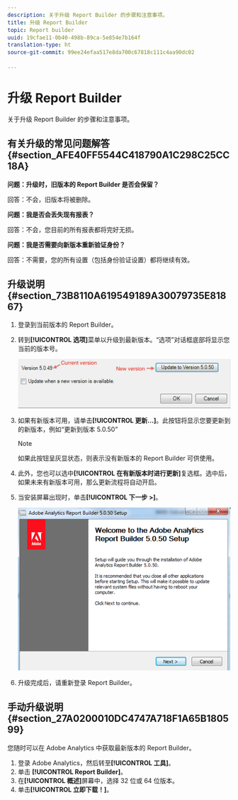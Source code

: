 ```yaml
---
description: 关于升级 Report Builder 的步骤和注意事项。
title: 升级 Report Builder
topic: Report builder
uuid: 19cfae11-0b40-498b-89ca-5e854e7b164f
translation-type: ht
source-git-commit: 99ee24efaa517e8da700c67818c111c4aa90dc02

---
```



# 升级 Report Builder

关于升级 Report Builder 的步骤和注意事项。

## 有关升级的常见问题解答 {#section_AFE40FF5544C418790A1C298C25CC18A}

**问题：升级时，旧版本的 Report Builder 是否会保留？**

回答：不会，旧版本将被删除。

**问题：我是否会丢失现有报表？**

回答：不会，您目前的所有报表都将完好无损。

**问题：我是否需要向新版本重新验证身份？**

回答：不需要，您的所有设置（包括身份验证设置）都将继续有效。

## 升级说明 {#section_73B8110A619549189A30079735E81867}

1. 登录到当前版本的 Report Builder。
1. 转到&#x200B;**[!UICONTROL 选项]**&#x200B;菜单以升级到最新版本。“选项”对话框底部将显示您当前的版本号。

   ![](assets/upgrade.png)

1. 如果有新版本可用，请单击&#x200B;**[!UICONTROL 更新...]**。此按钮将显示您要更新到的新版本，例如“更新到版本 5.0.50”

   >[!NOTE]
   >
   >如果此按钮呈灰显状态，则表示没有新版本的 Report Builder 可供使用。

1. 此外，您也可以选中&#x200B;**[!UICONTROL 在有新版本时进行更新]**&#x200B;复选框。选中后，如果未来有新版本可用，那么更新流程将自动开启。
1. 当安装屏幕出现时，单击&#x200B;**[!UICONTROL 下一步 >]**。

   ![](assets/setup.png)

1. 升级完成后，请重新登录 Report Builder。

## 手动升级说明 {#section_27A0200010DC4747A718F1A65B180599}

您随时可以在 Adobe Analytics 中获取最新版本的 Report Builder。

1. 登录 Adobe Analytics，然后转至&#x200B;**[!UICONTROL 工具]**。
1. 单击 **[!UICONTROL Report Builder]**。
1. 在&#x200B;**[!UICONTROL 概述]**&#x200B;屏幕中，选择 32 位或 64 位版本。
1. 单击&#x200B;**[!UICONTROL 立即下载！]**。

